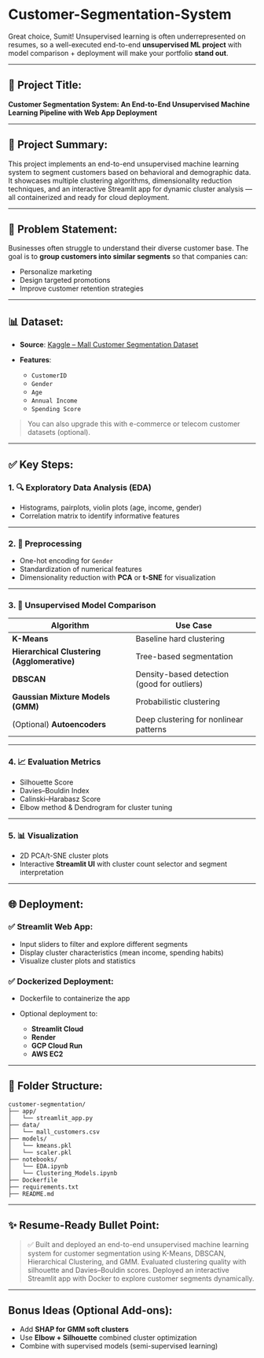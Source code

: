 # Customer-Segmentation-System

Great choice, Sumit! Unsupervised learning is often underrepresented on resumes, so a well-executed end-to-end **unsupervised ML project** with model comparison + deployment will make your portfolio **stand out**.

---

## 📌 Project Title:

**Customer Segmentation System: An End-to-End Unsupervised Machine Learning Pipeline with Web App Deployment**

---

## 🧠 Project Summary:

This project implements an end-to-end unsupervised machine learning system to segment customers based on behavioral and demographic data. It showcases multiple clustering algorithms, dimensionality reduction techniques, and an interactive Streamlit app for dynamic cluster analysis — all containerized and ready for cloud deployment.

---

## 🎯 Problem Statement:

Businesses often struggle to understand their diverse customer base. The goal is to **group customers into similar segments** so that companies can:

* Personalize marketing
* Design targeted promotions
* Improve customer retention strategies

---

## 📊 Dataset:

* **Source**: [Kaggle – Mall Customer Segmentation Dataset](https://www.kaggle.com/vjchoudhary7/customer-segmentation-tutorial)
* **Features**:

  * `CustomerID`
  * `Gender`
  * `Age`
  * `Annual Income`
  * `Spending Score`

> You can also upgrade this with e-commerce or telecom customer datasets (optional).

---

## ✅ Key Steps:

### 1. 🔍 Exploratory Data Analysis (EDA)

* Histograms, pairplots, violin plots (age, income, gender)
* Correlation matrix to identify informative features

---

### 2. 🧼 Preprocessing

* One-hot encoding for `Gender`
* Standardization of numerical features
* Dimensionality reduction with **PCA** or **t-SNE** for visualization

---

### 3. 🧠 Unsupervised Model Comparison

| Algorithm                                   | Use Case                                    |
| ------------------------------------------- | ------------------------------------------- |
| **K-Means**                                 | Baseline hard clustering                    |
| **Hierarchical Clustering (Agglomerative)** | Tree-based segmentation                     |
| **DBSCAN**                                  | Density-based detection (good for outliers) |
| **Gaussian Mixture Models (GMM)**           | Probabilistic clustering                    |
| (Optional) **Autoencoders**                 | Deep clustering for nonlinear patterns      |

---

### 4. 📈 Evaluation Metrics

* Silhouette Score
* Davies–Bouldin Index
* Calinski–Harabasz Score
* Elbow method & Dendrogram for cluster tuning

---

### 5. 📊 Visualization

* 2D PCA/t-SNE cluster plots
* Interactive **Streamlit UI** with cluster count selector and segment interpretation

---

## 🌐 Deployment:

### ✅ Streamlit Web App:

* Input sliders to filter and explore different segments
* Display cluster characteristics (mean income, spending habits)
* Visualize cluster plots and statistics

### ✅ Dockerized Deployment:

* Dockerfile to containerize the app
* Optional deployment to:

  * **Streamlit Cloud**
  * **Render**
  * **GCP Cloud Run**
  * **AWS EC2**

---

## 📁 Folder Structure:

```
customer-segmentation/
├── app/
│   └── streamlit_app.py
├── data/
│   └── mall_customers.csv
├── models/
│   └── kmeans.pkl
│   └── scaler.pkl
├── notebooks/
│   └── EDA.ipynb
│   └── Clustering_Models.ipynb
├── Dockerfile
├── requirements.txt
├── README.md
```

---

## ✨ Resume-Ready Bullet Point:

> ✅ Built and deployed an end-to-end unsupervised machine learning system for customer segmentation using K-Means, DBSCAN, Hierarchical Clustering, and GMM. Evaluated clustering quality with silhouette and Davies–Bouldin scores. Deployed an interactive Streamlit app with Docker to explore customer segments dynamically.

---

## Bonus Ideas (Optional Add-ons):

* Add **SHAP for GMM soft clusters**
* Use **Elbow + Silhouette** combined cluster optimization
* Combine with supervised models (semi-supervised learning)
